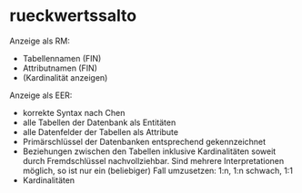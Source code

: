 # rueckwertssalto

Anzeige als RM:
  - Tabellennamen   (FIN)
  - Attributnamen   (FIN)
  - (Kardinalität anzeigen)

Anzeige als EER:
  - korrekte Syntax nach Chen
  - alle Tabellen der Datenbank als Entitäten
  - alle Datenfelder der Tabellen als Attribute
  - Primärschlüssel der Datenbanken entsprechend gekennzeichnet
  - Beziehungen zwischen den Tabellen inklusive Kardinalitäten soweit durch Fremdschlüssel nachvollziehbar. Sind mehrere Interpretationen möglich, so ist nur ein (beliebiger) Fall umzusetzen: 1:n, 1:n schwach, 1:1
  - Kardinalitäten
